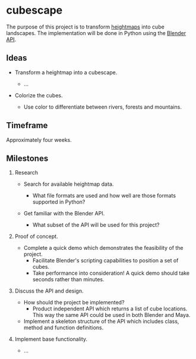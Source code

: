 cubescape
=========

The purpose of this project is to transform [heightmaps][] into cube landscapes.
The implementation will be done in Python using the [Blender API][].

[heightmaps]: https://en.wikipedia.org/wiki/Heightmap
[Blender API]: http://www.blender.org/documentation/250PythonDoc/

Ideas
-----

* Transform a heightmap into a cubescape.
	- ...

* Colorize the cubes.
	- Use color to differentiate between rivers, forests and mountains.

Timeframe
---------

Approximately four weeks.

Milestones
----------

1. Research

	* Search for available heightmap data.
		- What file formats are used and how well are those formats supported in
		  Python?

	* Get familiar with the Blender API.
		- What subset of the API will be used for this project?


2. Proof of concept.

	* Complete a quick demo which demonstrates the feasibility of the project.
		- Facilitate Blender's scripting capabilities to position a set of cubes.
		- Take performance into consideration! A quick demo should take seconds
		  rather than minutes.

3. Discuss the API and design.

	* How should the project be implemented?
		- Product independent API which returns a list of cube locations. This way
		  the same API could be used in both Blender and Maya.
	* Implement a skeleton structure of the API which includes class, method and
	  function definitions.

4. Implement base functionality.

	* ...

